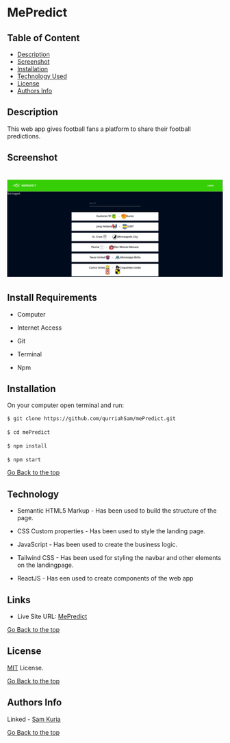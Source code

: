 # MePredict

## Table of Content

- [Description](#description)
- [Screenshot](#screenshot)
- [Installation](#install-requirements)
- [Technology Used](#technology)
- [License](#license)
- [Authors Info](#authors-Info)

## Description

This web app gives football fans a platform to share their football predictions.

## Screenshot

# <p align=center><img src = "./public/Screenshot.png" width=700px></p>

## Install Requirements

- Computer

- Internet Access

- Git

- Terminal

- Npm

## Installation

On your computer open terminal and run:

    $ git clone https://github.com/qurriahSam/mePredict.git

    $ cd mePredict

    $ npm install

    $ npm start

[Go Back to the top](#MePredict)

## Technology

- Semantic HTML5 Markup - Has been used to build the structure of the page.

- CSS Custom properties - Has been used to style the landing page.

- JavaScript - Has been used to create the business logic.

- Tailwind CSS - Has been used for styling the navbar and other elements on the landingpage.

- ReactJS - Has een used to create components of the web app

## Links

- Live Site URL: [MePredict](https://mepredict-react.vercel.app/)

[Go Back to the top](#MePredict)

## License

[MIT](./LICENSE) License.

[Go Back to the top](#MePredict)

## Authors Info

Linked - [Sam Kuria](https://www.linkedin.com/in/sam-kuria-0904b01a1)

[Go Back to the top](#MePredict)
